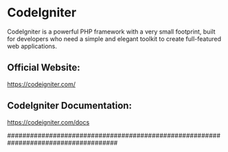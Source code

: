 # CodeIgniter

CodeIgniter is a powerful PHP framework with a very small footprint, built for developers who need a simple and elegant toolkit to create full-featured web applications.


## Official Website:
https://codeigniter.com/


## CodeIgniter Documentation:
https://codeigniter.com/docs


#####################################################################################
